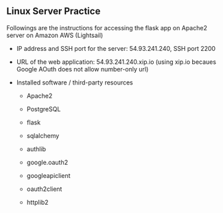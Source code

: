 ## Linux Server Practice

Followings are the instructions for accessing the flask app on Apache2 server on Amazon AWS (Lightsail) 


- IP address and SSH port for the server:  54.93.241.240,  SSH port 2200     

- URL of the web application:  54.93.241.240.xip.io   (using xip.io becaues Google AOuth does not allow number-only url) 

- Installed software / third-party resources 

  - Apache2 
  - PostgreSQL 
  
  - flask
  - sqlalchemy
  - authlib
  - google.oauth2
  - googleapiclient 
  - oauth2client
  - httplib2 
  
